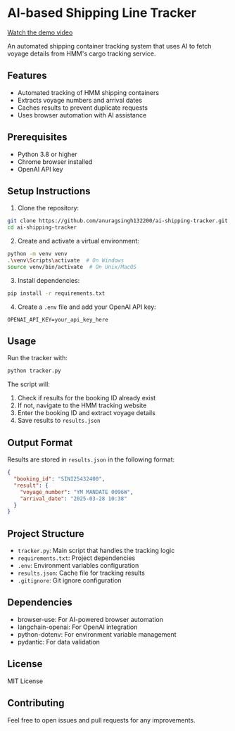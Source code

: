 # AI-based Shipping Line Tracker
[Watch the demo video](./video.mp4)

An automated shipping container tracking system that uses AI to fetch voyage details from HMM's cargo tracking service.

## Features

- Automated tracking of HMM shipping containers
- Extracts voyage numbers and arrival dates
- Caches results to prevent duplicate requests
- Uses browser automation with AI assistance

## Prerequisites

- Python 3.8 or higher
- Chrome browser installed
- OpenAI API key

## Setup Instructions

1. Clone the repository:
```bash
git clone https://github.com/anuragsingh132200/ai-shipping-tracker.git
cd ai-shipping-tracker
```

2. Create and activate a virtual environment:
```bash
python -m venv venv
.\venv\Scripts\activate  # On Windows
source venv/bin/activate  # On Unix/MacOS
```

3. Install dependencies:
```bash
pip install -r requirements.txt
```

4. Create a `.env` file and add your OpenAI API key:
```
OPENAI_API_KEY=your_api_key_here
```

## Usage

Run the tracker with:
```bash
python tracker.py
```

The script will:
1. Check if results for the booking ID already exist
2. If not, navigate to the HMM tracking website
3. Enter the booking ID and extract voyage details
4. Save results to `results.json`

## Output Format

Results are stored in `results.json` in the following format:
```json
{
  "booking_id": "SINI25432400",
  "result": {
    "voyage_number": "YM MANDATE 0096W",
    "arrival_date": "2025-03-28 10:38"
  }
}
```

## Project Structure

- `tracker.py`: Main script that handles the tracking logic
- `requirements.txt`: Project dependencies
- `.env`: Environment variables configuration
- `results.json`: Cache file for tracking results
- `.gitignore`: Git ignore configuration

## Dependencies

- browser-use: For AI-powered browser automation
- langchain-openai: For OpenAI integration
- python-dotenv: For environment variable management
- pydantic: For data validation

## License

MIT License

## Contributing

Feel free to open issues and pull requests for any improvements.

